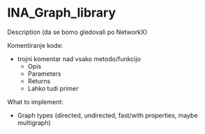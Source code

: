 # INA_Graph_library

Description (da se bomo gledovali po NetworkX)

Komentiranje kode:  
- trojni komentar nad vsako metodo/funkcijo  
  - Opis  
  - Parameters   
  - Returns  
  - Lahko tudi primer  

What to implement:
- Graph types (directed, undirected, fast/with properties, maybe multigraph)

